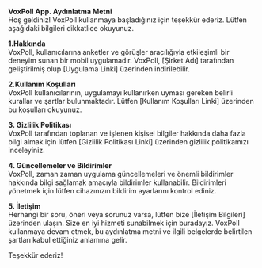 **VoxPoll App. Aydınlatma Metni**  
Hoş geldiniz! VoxPoll kullanmaya başladığınız için teşekkür ederiz.
Lütfen aşağıdaki bilgileri dikkatlice okuyunuz.  
  
**1.Hakkında**  
VoxPoll, kullanıcılarına anketler ve görüşler aracılığıyla etkileşimli
bir deneyim sunan bir mobil uygulamadır. VoxPoll, \[Şirket Adı\]
tarafından geliştirilmiş olup \[Uygulama Linki\] üzerinden
indirilebilir.  
  
**2.Kullanım Koşulları**  
VoxPoll kullanıcılarının, uygulamayı kullanırken uyması gereken belirli
kurallar ve şartlar bulunmaktadır. Lütfen \[Kullanım Koşulları Linki\]
üzerinden bu koşulları okuyunuz.  
  
**3. Gizlilik Politikası**  
VoxPoll tarafından toplanan ve işlenen kişisel bilgiler hakkında daha
fazla bilgi almak için lütfen \[Gizlilik Politikası Linki\] üzerinden
gizlilik politikamızı inceleyiniz.  
  
**4. Güncellemeler ve Bildirimler**  
VoxPoll, zaman zaman uygulama güncellemeleri ve önemli bildirimler
hakkında bilgi sağlamak amacıyla bildirimler kullanabilir. Bildirimleri
yönetmek için lütfen cihazınızın bildirim ayarlarını kontrol ediniz.  
  
**5. İletişim**  
Herhangi bir soru, öneri veya sorunuz varsa, lütfen bize \[İletişim
Bilgileri\] üzerinden ulaşın. Size en iyi hizmeti sunabilmek için
buradayız. VoxPoll kullanmaya devam etmek, bu aydınlatma metni ve ilgili
belgelerde belirtilen şartları kabul ettiğiniz anlamına gelir.  
  
Teşekkür ederiz!
